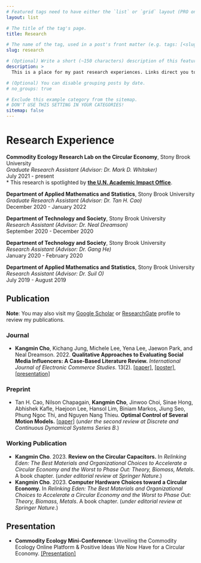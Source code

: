 ```yaml
---
# Featured tags need to have either the `list` or `grid` layout (PRO only).
layout: list

# The title of the tag's page.
title: Research

# The name of the tag, used in a post's front matter (e.g. tags: [<slug>]).
slug: research

# (Optional) Write a short (~150 characters) description of this featured tag.
description: >
  This is a place for my past research experiences. Links direct you to the presentation slides, videos, or arXiv files.

# (Optional) You can disable grouping posts by date.
# no_groups: true

# Exclude this example category from the sitemap.
# DON'T USE THIS SETTING IN YOUR CATEGORIES!
sitemap: false
---
```


# Research Experience
**Commodity Ecology Research Lab on the Circular Economy**, Stony Brook University <br/>
*Graduate Research Assistant (Advisor: Dr. Mark D. Whitaker)* <br/>
July 2021 - present <br/>
    * This research is spotlighted by [**the U.N. Academic Impact Office**](https://www.un.org/en/academic-impact/sdgsinacademia-goal-12). 

**Department of Applied Mathematics and Statistics**, Stony Brook University <br/>
*Graduate Research Assistant (Advisor: Dr. Tan H. Cao)* <br/>
December 2020 - January 2022 <br/>

**Department of Technology and Society**, Stony Brook University <br/>
*Research Assistant (Advisor: Dr. Neal Dreamson)* <br/>
September 2020 - December 2020 <br/>

**Department of Technology and Society**, Stony Brook University <br/>
*Research Assistant (Advisor: Dr. Gang He)* <br/>
January 2020 - February 2020 <br/>

**Department of Applied Mathematics and Statistics**, Stony Brook University <br/>
*Research Assistant (Advisor: Dr. Suil O)* <br/>
July 2019 - August 2019 <br/>


## Publication
**Note**: You may also visit my [Google Scholar](https://scholar.google.com/citations?hl=en&authuser=3&user=z7FDeawAAAAJ) or [ResearchGate](https://www.researchgate.net/profile/Kangmin-Cho) profile to review my publications.

### Journal
* **Kangmin Cho**, Kichang Jung, Michele Lee, Yena Lee, Jaewon Park, and Neal Dreamson. 2022. **Qualitative Approaches to Evaluating Social Media Influencers: A Case-Based Literature Review.** *International Journal of Electronic Commerce Studies*. 13(2). [[paper]](https://scholar.google.com/scholar?hl=en&as_sdt=0%2C5&q=Qualitative+Approaches+to+Evaluating+Social+Media+Influencers%3A+A+Case-Based+Literature+Review&btnG=), [[poster]](https://drive.google.com/file/d/1QoBTFUhfkBLjhBuX0vkcduZ84_pmebNn/view?usp=sharing), [[presentation]](https://youtu.be/NfuqyWH86oI)

### Preprint
* Tan H. Cao, Nilson Chapagain, **Kangmin Cho**, Jinwoo Choi, Sinae Hong, Abhishek Kafle, Haejoon Lee, Hansol Lim, Biniam Markos, Jiung Seo, Phung Ngoc Thi, and Nguyen Nang Thieu. **Optimal Control of Several Motion Models.** [[paper]](https://arxiv.org/abs/2205.00260) (*under the second review at Discrete and Continuous Dynamical Systems Series B*.)

### Working Publication
* **Kangmin Cho**. 2023. **Review on the Circular Capacitors.** In *Relinking Eden: The Best Materials and Organizational Choices to Accelerate a Circular Economy and the Worst to Phase Out: Theory, Biomass, Metals*. A book chapter. (*under editorial review at Springer Nature*.)
* **Kangmin Cho**. 2023. **Computer Hardware Choices toward a Circular Economy.** In *Relinking Eden: The Best Materials and Organizational Choices to Accelerate a Circular Economy and the Worst to Phase Out: Theory, Biomass, Metals*. A book chapter. (*under editorial review at Springer Nature*.)


## Presentation
* **Commodity Ecology Mini-Conference**: Unveiling the Commodity Ecology Online Platform & Positive Ideas We Now Have for a Circular Economy. [[Presentation]](https://youtu.be/TDBjiZOkJqs)



